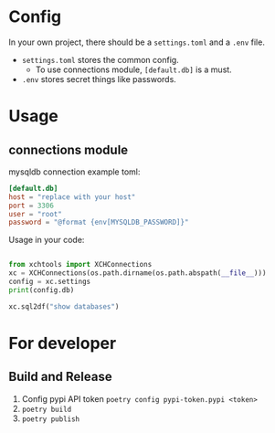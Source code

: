 


# Config

In your own project, there should be a `settings.toml` and a `.env` file.

- `settings.toml` stores the common config.  
    - To use connections module, `[default.db]` is a must.
- `.env` stores secret things like passwords.

# Usage


## connections module

mysqldb connection example toml:

```toml
[default.db]
host = "replace with your host"
port = 3306
user = "root"
password = "@format {env[MYSQLDB_PASSWORD]}"
```

Usage in your code:

```python

from xchtools import XCHConnections
xc = XCHConnections(os.path.dirname(os.path.abspath(__file__)))
config = xc.settings
print(config.db)

xc.sql2df("show databases")
```





# For developer

## Build and Release

1. Config pypi API token `poetry config pypi-token.pypi <token>`
2. `poetry build`
3. `poetry publish`
